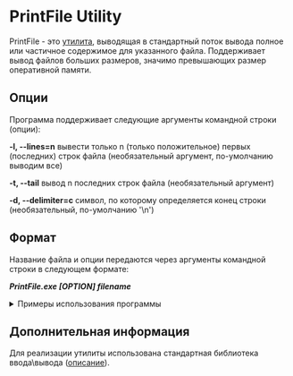 # PrintFile Utility

PrintFile - это [утилита](https://ru.wikipedia.org/wiki/%D0%A3%D1%82%D0%B8%D0%BB%D0%B8%D1%82%D0%B0), выводящая в стандартный поток вывода полное или частичное содержимое для указанного файла. Поддерживает вывод файлов больших размеров, значимо превышающих размер оперативной памяти.

## Опции

Программа поддерживает следующие аргументы командной строки (опции):

**-l, --lines=n**   вывести только n (только положительное) первых (последних) строк файла (необязательный аргумент, по-умолчанию выводим все)

**-t, --tail**      вывод n последних строк файла (необязательный аргумент)

**-d, --delimiter=c**  символ, по которому определяется конец строки (нeобязательный, по-умолчанию '\n')

## Формат

Название файла и опции передаются через аргументы командной строки в следующем формате:

_**PrintFile.exe [OPTION] filename**_


<details>
  <summary>Примеры использования программы</summary>
 
  ```cpp
PrintFile.exe filename
PrintFile.exe filename
PrintFile.exe --tail --lines=10 filename
PrintFile.exe -l 2 filename
PrintFile.exe -d '\t' filename
PrintFile.exe  filename -t -l 10
  ```
  
</details>

## Дополнительная информация

Для реализации утилиты использована стандартная библиотека ввода\вывода ([описание](https://en.cppreference.com/w/cpp/io/basic_ifstream)).
